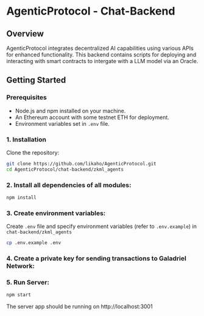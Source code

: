# AgenticProtocol - Chat-Backend

## Overview

AgenticProtocol integrates decentralized AI capabilities using various APIs for enhanced functionality. This backend contains scripts for deploying and interacting with smart contracts to intergate with a LLM model via an Oracle.

## Getting Started

### Prerequisites

- Node.js and npm installed on your machine.
- An Ethereum account with some testnet ETH for deployment.
- Environment variables set in `.env` file.

### 1. Installation

Clone the repository:

```bash
git clone https://github.com/likaho/AgenticProtocol.git
cd AgenticProtocol/chat-backend/zkml_agents
```

### 2. Install all dependencies of all modules:

```bash
npm install
```

### 3. Create environment variables:

Create `.env` file and specify environment variables (refer to `.env.example`) in `chat-backend/zkml_agents`

```bash
cp .env.example .env
```

### 4. Create a private key for sending transactions to Galadriel Network:


### 5. Run Server:

```bash
npm start
```

The server app should be running on http://localhost:3001
